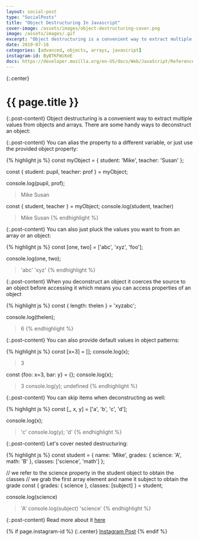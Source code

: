 ```yaml
---
layout: social-post
type: "SocialPosts"
title: "Object Destructuring In Javascript"
cover-image: /assets/images/object-destructuring-cover.png
image: /assets/images/.gif
excerpt: "Object destructuring is a convenient way to extract multiple values from objects and arrays."
date: 2019-07-18
categories: [advanced, objects, arrays, javascript]
instagram-id: ByBTKFWiKeE
docs: https://developer.mozilla.org/en-US/docs/Web/JavaScript/Reference/Operators/Destructuring_assignment
---
```

{:.center}
# {{ page.title }}

{:.post-content}
Object destructuring is a convenient way to extract multiple values from objects
and arrays. There are some handy ways to deconstruct an object:

{:.post-content}
You can alias the property to a different variable, or just use the provided
object property:

{% highlight js %}
const myObject = {
    student: 'Mike',
    teacher: 'Susan'
};

const { student: pupil, teacher: prof } = myObject;

console.log(pupil, prof);
> Mike Susan

const { student, teacher } = myObject;
console.log(student, teacher)
> Mike Susan
{% endhighlight %}

{:.post-content}
You can also just pluck the values you want to from an array or an object:

{% highlight js %}
const [one, two] = ['abc', 'xyz', 'foo'];

console.log(one, two);
> 'abc' 'xyz'
{% endhighlight %}

{:.post-content}
When you deconstruct an object it coerces the source to an object before
accessing it which means you can access properties of an object

{% highlight js %}
const { length: thelen } = 'xyzabc';

console.log(thelen);
> 6
{% endhighlight %}

{:.post-content}
You can also provide default values in object patterns:

{% highlight js %}
const [x=3] = [];
console.log(x);
> 3

const {foo: x=3, bar: y} = {};
console.log(x);
> 3
console.log(y);
> undefined
{% endhighlight %}

{:.post-content}
You can skip items when deconstructing as well:

{% highlight js %}
const [,, x, y] = ['a', 'b', 'c', 'd'];

console.log(x);
> 'c'
console.log(y);
> 'd'
{% endhighlight %}

{:.post-content}
Let's cover nested destructuring:

{% highlight js %}
const student = {
    name: 'Mike',
    grades: {
        science: 'A',
        math: 'B'
    },
    classes: ['science', 'math']
};

// we refer to the science property in the student object to obtain the classes
// we grab the first array element and name it subject to obtain the grade
const { grades: { science }, classes: [subject] } = student;

console.log(science)
> 'A'
console.log(subject)
> 'science'
{% endhighlight %}

{:.post-content}
Read more about it <a href="{{page.docs}}" target="_blank">here</a>

{% if page.instagram-id %}
{:.center}
<a class="insta-link" href="https://www.instagram.com/p/{{page.instagram-id}}" target="_blank">Instagram Post</a>
{% endif %}
